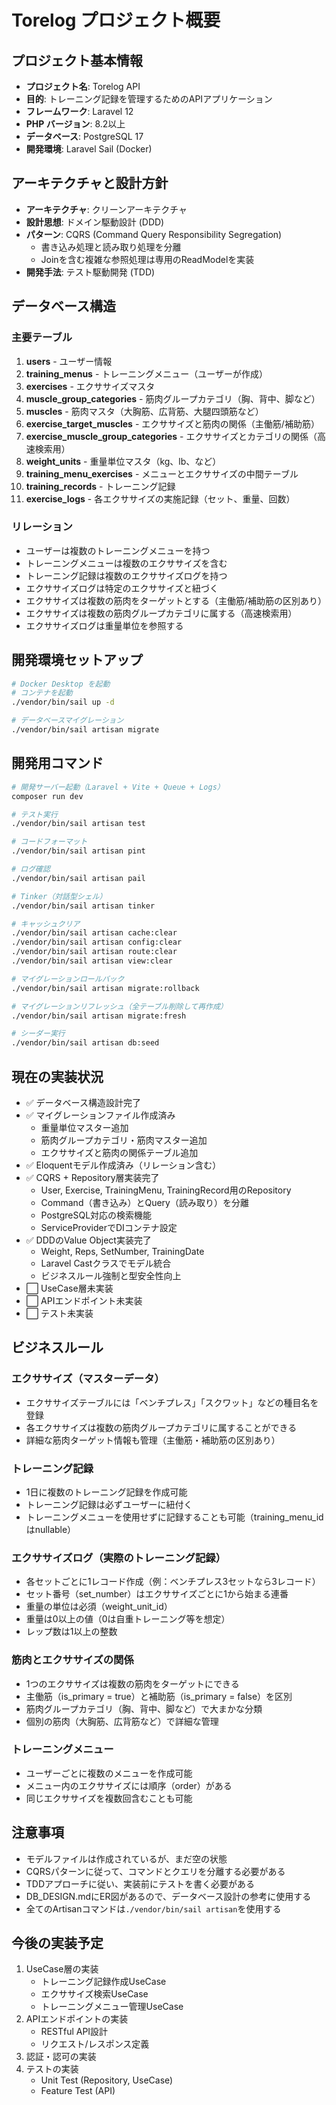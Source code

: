 # Torelog プロジェクト概要

## プロジェクト基本情報
- **プロジェクト名**: Torelog API
- **目的**: トレーニング記録を管理するためのAPIアプリケーション
- **フレームワーク**: Laravel 12
- **PHP バージョン**: 8.2以上
- **データベース**: PostgreSQL 17
- **開発環境**: Laravel Sail (Docker)

## アーキテクチャと設計方針
- **アーキテクチャ**: クリーンアーキテクチャ
- **設計思想**: ドメイン駆動設計 (DDD)
- **パターン**: CQRS (Command Query Responsibility Segregation)
  - 書き込み処理と読み取り処理を分離
  - Joinを含む複雑な参照処理は専用のReadModelを実装
- **開発手法**: テスト駆動開発 (TDD)

## データベース構造

### 主要テーブル
1. **users** - ユーザー情報
2. **training_menus** - トレーニングメニュー（ユーザーが作成）
3. **exercises** - エクササイズマスタ
4. **muscle_group_categories** - 筋肉グループカテゴリ（胸、背中、脚など）
5. **muscles** - 筋肉マスタ（大胸筋、広背筋、大腿四頭筋など）
6. **exercise_target_muscles** - エクササイズと筋肉の関係（主働筋/補助筋）
7. **exercise_muscle_group_categories** - エクササイズとカテゴリの関係（高速検索用）
8. **weight_units** - 重量単位マスタ（kg、lb、など）
9. **training_menu_exercises** - メニューとエクササイズの中間テーブル
10. **training_records** - トレーニング記録
11. **exercise_logs** - 各エクササイズの実施記録（セット、重量、回数）

### リレーション
- ユーザーは複数のトレーニングメニューを持つ
- トレーニングメニューは複数のエクササイズを含む
- トレーニング記録は複数のエクササイズログを持つ
- エクササイズログは特定のエクササイズと紐づく
- エクササイズは複数の筋肉をターゲットとする（主働筋/補助筋の区別あり）
- エクササイズは複数の筋肉グループカテゴリに属する（高速検索用）
- エクササイズログは重量単位を参照する

## 開発環境セットアップ
```bash
# Docker Desktop を起動
# コンテナを起動
./vendor/bin/sail up -d

# データベースマイグレーション
./vendor/bin/sail artisan migrate
```

## 開発用コマンド
```bash
# 開発サーバー起動（Laravel + Vite + Queue + Logs）
composer run dev

# テスト実行
./vendor/bin/sail artisan test

# コードフォーマット
./vendor/bin/sail artisan pint

# ログ確認
./vendor/bin/sail artisan pail

# Tinker（対話型シェル）
./vendor/bin/sail artisan tinker

# キャッシュクリア
./vendor/bin/sail artisan cache:clear
./vendor/bin/sail artisan config:clear
./vendor/bin/sail artisan route:clear
./vendor/bin/sail artisan view:clear

# マイグレーションロールバック
./vendor/bin/sail artisan migrate:rollback

# マイグレーションリフレッシュ（全テーブル削除して再作成）
./vendor/bin/sail artisan migrate:fresh

# シーダー実行
./vendor/bin/sail artisan db:seed
```

## 現在の実装状況
- ✅ データベース構造設計完了
- ✅ マイグレーションファイル作成済み
  - 重量単位マスター追加
  - 筋肉グループカテゴリ・筋肉マスター追加
  - エクササイズと筋肉の関係テーブル追加
- ✅ Eloquentモデル作成済み（リレーション含む）
- ✅ CQRS + Repository層実装完了
  - User, Exercise, TrainingMenu, TrainingRecord用のRepository
  - Command（書き込み）とQuery（読み取り）を分離
  - PostgreSQL対応の検索機能
  - ServiceProviderでDIコンテナ設定
- ✅ DDDのValue Object実装完了
  - Weight, Reps, SetNumber, TrainingDate
  - Laravel Castクラスでモデル統合
  - ビジネスルール強制と型安全性向上
- ⬜ UseCase層未実装
- ⬜ APIエンドポイント未実装
- ⬜ テスト未実装

## ビジネスルール

### エクササイズ（マスターデータ）
- エクササイズテーブルには「ベンチプレス」「スクワット」などの種目名を登録
- 各エクササイズは複数の筋肉グループカテゴリに属することができる
- 詳細な筋肉ターゲット情報も管理（主働筋・補助筋の区別あり）

### トレーニング記録
- 1日に複数のトレーニング記録を作成可能
- トレーニング記録は必ずユーザーに紐付く
- トレーニングメニューを使用せずに記録することも可能（training_menu_idはnullable）

### エクササイズログ（実際のトレーニング記録）
- 各セットごとに1レコード作成（例：ベンチプレス3セットなら3レコード）
- セット番号（set_number）はエクササイズごとに1から始まる連番
- 重量の単位は必須（weight_unit_id）
- 重量は0以上の値（0は自重トレーニング等を想定）
- レップ数は1以上の整数

### 筋肉とエクササイズの関係
- 1つのエクササイズは複数の筋肉をターゲットにできる
- 主働筋（is_primary = true）と補助筋（is_primary = false）を区別
- 筋肉グループカテゴリ（胸、背中、脚など）で大まかな分類
- 個別の筋肉（大胸筋、広背筋など）で詳細な管理

### トレーニングメニュー
- ユーザーごとに複数のメニューを作成可能
- メニュー内のエクササイズには順序（order）がある
- 同じエクササイズを複数回含むことも可能

## 注意事項
- モデルファイルは作成されているが、まだ空の状態
- CQRSパターンに従って、コマンドとクエリを分離する必要がある
- TDDアプローチに従い、実装前にテストを書く必要がある
- DB_DESIGN.mdにER図があるので、データベース設計の参考に使用する
- 全てのArtisanコマンドは`./vendor/bin/sail artisan`を使用する

## 今後の実装予定
1. UseCase層の実装
   - トレーニング記録作成UseCase
   - エクササイズ検索UseCase
   - トレーニングメニュー管理UseCase
2. APIエンドポイントの実装
   - RESTful API設計
   - リクエスト/レスポンス定義
3. 認証・認可の実装
4. テストの実装
   - Unit Test (Repository, UseCase)
   - Feature Test (API)